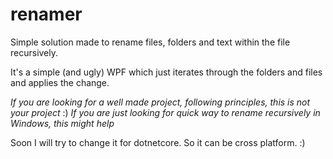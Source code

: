 # renamer

Simple solution made to rename files, folders and text within the file recursively.

It's a simple (and ugly) WPF which just iterates through the folders and files and applies the change.

_If you are looking for a well made project, following principles, this is *not* your project_ :)
_If you are just looking for quick way to rename recursively in Windows, this might help_


Soon I will try to change it for dotnetcore. So it can be cross platform. :)
